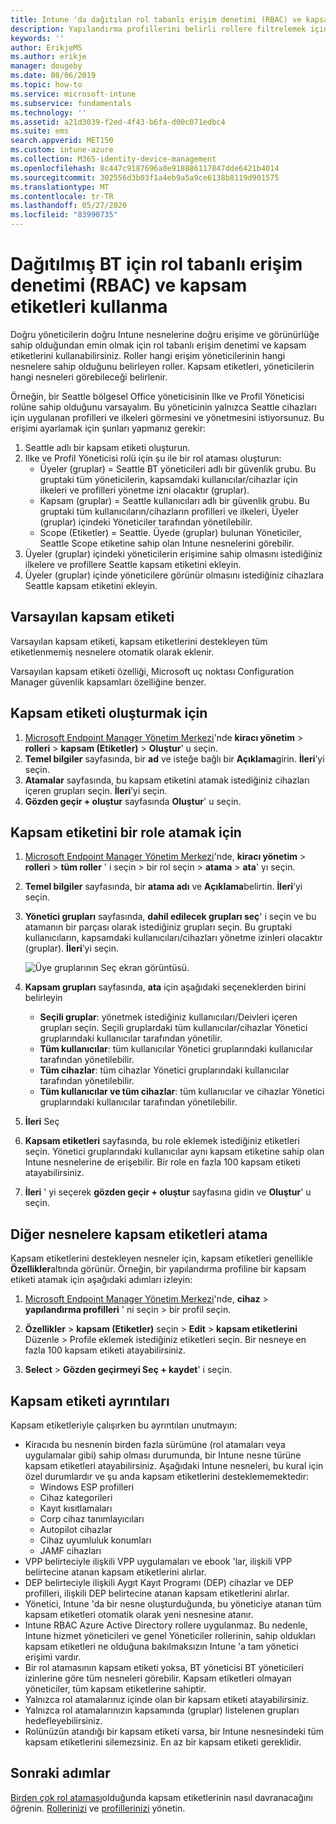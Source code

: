 ```yaml
---
title: Intune 'da dağıtılan rol tabanlı erişim denetimi (RBAC) ve kapsam etiketlerini kullanma | Microsoft Docs
description: Yapılandırma profillerini belirli rollere filtrelemek için kapsam etiketlerini kullanın.
keywords: ''
author: ErikjeMS
ms.author: erikje
manager: dougeby
ms.date: 08/06/2019
ms.topic: how-to
ms.service: microsoft-intune
ms.subservice: fundamentals
ms.technology: ''
ms.assetid: a21d3039-f2ed-4f43-b6fa-d00c071edbc4
ms.suite: ems
search.appverid: MET150
ms.custom: intune-azure
ms.collection: M365-identity-device-management
ms.openlocfilehash: 8c447c9187696a8e918886117847dde6421b4014
ms.sourcegitcommit: 302556d3b03f1a4eb9a5a9ce6138b8119d901575
ms.translationtype: MT
ms.contentlocale: tr-TR
ms.lasthandoff: 05/27/2020
ms.locfileid: "83990735"
---
```

# <a name="use-role-based-access-control-rbac-and-scope-tags-for-distributed-it"></a>Dağıtılmış BT için rol tabanlı erişim denetimi (RBAC) ve kapsam etiketleri kullanma

Doğru yöneticilerin doğru Intune nesnelerine doğru erişime ve görünürlüğe sahip olduğundan emin olmak için rol tabanlı erişim denetimi ve kapsam etiketlerini kullanabilirsiniz. Roller hangi erişim yöneticilerinin hangi nesnelere sahip olduğunu belirleyen roller. Kapsam etiketleri, yöneticilerin hangi nesneleri görebileceği belirlenir.

Örneğin, bir Seattle bölgesel Office yöneticisinin Ilke ve Profil Yöneticisi rolüne sahip olduğunu varsayalım. Bu yöneticinin yalnızca Seattle cihazları için uygulanan profilleri ve ilkeleri görmesini ve yönetmesini istiyorsunuz. Bu erişimi ayarlamak için şunları yapmanız gerekir:

1. Seattle adlı bir kapsam etiketi oluşturun.
2. Ilke ve Profil Yöneticisi rolü için şu ile bir rol ataması oluşturun: 
    - Üyeler (gruplar) = Seattle BT yöneticileri adlı bir güvenlik grubu. Bu gruptaki tüm yöneticilerin, kapsamdaki kullanıcılar/cihazlar için ilkeleri ve profilleri yönetme izni olacaktır (gruplar).
    - Kapsam (gruplar) = Seattle kullanıcıları adlı bir güvenlik grubu. Bu gruptaki tüm kullanıcıların/cihazların profilleri ve ilkeleri, Üyeler (gruplar) içindeki Yöneticiler tarafından yönetilebilir. 
    - Scope (Etiketler) = Seattle. Üyede (gruplar) bulunan Yöneticiler, Seattle Scope etiketine sahip olan Intune nesnelerini görebilir.
3. Üyeler (gruplar) içindeki yöneticilerin erişimine sahip olmasını istediğiniz ilkelere ve profillere Seattle kapsam etiketini ekleyin.
4. Üyeler (gruplar) içinde yöneticilere görünür olmasını istediğiniz cihazlara Seattle kapsam etiketini ekleyin. 

## <a name="default-scope-tag"></a>Varsayılan kapsam etiketi
Varsayılan kapsam etiketi, kapsam etiketlerini destekleyen tüm etiketlenmemiş nesnelere otomatik olarak eklenir.

Varsayılan kapsam etiketi özelliği, Microsoft uç noktası Configuration Manager güvenlik kapsamları özelliğine benzer. 

## <a name="to-create-a-scope-tag"></a>Kapsam etiketi oluşturmak için

1. [Microsoft Endpoint Manager Yönetim Merkezi](https://go.microsoft.com/fwlink/?linkid=2109431)'nde **kiracı yönetim**  >  **rolleri**  >  **kapsam (Etiketler)**  >  **Oluştur**' u seçin.
2. **Temel bilgiler** sayfasında, bir **ad** ve isteğe bağlı bir **Açıklama**girin. **İleri**’yi seçin.
3. **Atamalar** sayfasında, bu kapsam etiketini atamak istediğiniz cihazları içeren grupları seçin. **İleri**’yi seçin.
4. **Gözden geçir + oluştur** sayfasında **Oluştur**' u seçin.

## <a name="to-assign-a-scope-tag-to-a-role"></a>Kapsam etiketini bir role atamak için

1. [Microsoft Endpoint Manager Yönetim Merkezi](https://go.microsoft.com/fwlink/?linkid=2109431)'nde, **kiracı yönetim**  >  **rolleri**  >  **tüm roller** ' i seçin > bir rol seçin > **atama**  >  **ata**' yı seçin.
2. **Temel bilgiler** sayfasında, bir **atama adı** ve **Açıklama**belirtin. **İleri**’yi seçin.
3. **Yönetici grupları** sayfasında, **dahil edilecek grupları seç**' i seçin ve bu atamanın bir parçası olarak istediğiniz grupları seçin. Bu gruptaki kullanıcıların, kapsamdaki kullanıcıları/cihazları yönetme izinleri olacaktır (gruplar). **İleri**’yi seçin.

    ![Üye gruplarının Seç ekran görüntüsü.](./media/scope-tags/select-member-groups.png)

4. **Kapsam grupları** sayfasında, **ata** için aşağıdaki seçeneklerden birini belirleyin
    - **Seçili gruplar**: yönetmek istediğiniz kullanıcıları/Deivleri içeren grupları seçin. Seçili gruplardaki tüm kullanıcılar/cihazlar Yönetici gruplarındaki kullanıcılar tarafından yönetilir.
    - **Tüm kullanıcılar**: tüm kullanıcılar Yönetici gruplarındaki kullanıcılar tarafından yönetilebilir.
    - **Tüm cihazlar**: tüm cihazlar Yönetici gruplarındaki kullanıcılar tarafından yönetilebilir.
    - **Tüm kullanıcılar ve tüm cihazlar**: tüm kullanıcılar ve cihazlar Yönetici gruplarındaki kullanıcılar tarafından yönetilebilir.

5. **İleri** Seç
6. **Kapsam etiketleri** sayfasında, bu role eklemek istediğiniz etiketleri seçin. Yönetici gruplarındaki kullanıcılar aynı kapsam etiketine sahip olan Intune nesnelerine de erişebilir. Bir role en fazla 100 kapsam etiketi atayabilirsiniz.
7. **İleri** ' yi seçerek **gözden geçir + oluştur** sayfasına gidin ve **Oluştur**' u seçin.

## <a name="assign-scope-tags-to-other-objects"></a>Diğer nesnelere kapsam etiketleri atama

Kapsam etiketlerini destekleyen nesneler için, kapsam etiketleri genellikle **Özellikler**altında görünür. Örneğin, bir yapılandırma profiline bir kapsam etiketi atamak için aşağıdaki adımları izleyin:

1. [Microsoft Endpoint Manager Yönetim Merkezi](https://go.microsoft.com/fwlink/?linkid=2109431)'nde, **cihaz**  >  **yapılandırma profilleri** ' ni seçin > bir profil seçin.

2. **Özellikler**  >  **kapsam (Etiketler)** seçin  >  **Edit**  >  **kapsam etiketlerini** Düzenle > Profile eklemek istediğiniz etiketleri seçin. Bir nesneye en fazla 100 kapsam etiketi atayabilirsiniz.
4. **Select**  >  **Gözden geçirmeyi Seç + kaydet**' i seçin.

## <a name="scope-tag-details"></a>Kapsam etiketi ayrıntıları
Kapsam etiketleriyle çalışırken bu ayrıntıları unutmayın: 

- Kiracıda bu nesnenin birden fazla sürümüne (rol atamaları veya uygulamalar gibi) sahip olması durumunda, bir Intune nesne türüne kapsam etiketleri atayabilirsiniz.
  Aşağıdaki Intune nesneleri, bu kural için özel durumlardır ve şu anda kapsam etiketlerini desteklememektedir:
    - Windows ESP profilleri
    - Cihaz kategorileri
    - Kayıt kısıtlamaları
    - Corp cihaz tanımlayıcıları
    - Autopilot cihazlar
    - Cihaz uyumluluk konumları
    - JAMF cihazları
- VPP belirteciyle ilişkili VPP uygulamaları ve ebook 'lar, ilişkili VPP belirtecine atanan kapsam etiketlerini alırlar.
- DEP belirteciyle ilişkili Aygıt Kayıt Programı (DEP) cihazlar ve DEP profilleri, ilişkili DEP belirtecine atanan kapsam etiketlerini alırlar.
- Yönetici, Intune 'da bir nesne oluşturduğunda, bu yöneticiye atanan tüm kapsam etiketleri otomatik olarak yeni nesnesine atanır.
- Intune RBAC Azure Active Directory rollere uygulanmaz. Bu nedenle, Intune hizmet yöneticileri ve genel Yöneticiler rollerinin, sahip oldukları kapsam etiketleri ne olduğuna bakılmaksızın Intune 'a tam yönetici erişimi vardır.
- Bir rol atamasının kapsam etiketi yoksa, BT yöneticisi BT yöneticileri izinlerine göre tüm nesneleri görebilir. Kapsam etiketleri olmayan yöneticiler, tüm kapsam etiketlerine sahiptir.
- Yalnızca rol atamalarınız içinde olan bir kapsam etiketi atayabilirsiniz.
- Yalnızca rol atamalarınızın kapsamında (gruplar) listelenen grupları hedefleyebilirsiniz.
- Rolünüzün atandığı bir kapsam etiketi varsa, bir Intune nesnesindeki tüm kapsam etiketlerini silemezsiniz. En az bir kapsam etiketi gereklidir.

## <a name="next-steps"></a>Sonraki adımlar

[Birden çok rol ataması](role-based-access-control.md#multiple-role-assignments)olduğunda kapsam etiketlerinin nasıl davranacağını öğrenin.
[Rollerinizi](role-based-access-control.md) ve [profillerinizi](../configuration/device-profile-assign.md) yönetin.


